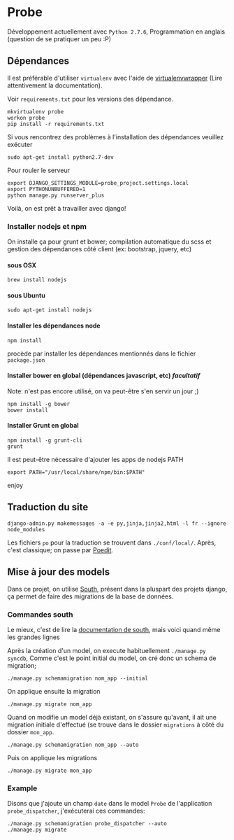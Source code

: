 # Probe

Développement actuellement avec `Python 2.7.6`, Programmation en anglais (question de se pratiquer un peu :P)

## Dépendances

Il est préférable d'utiliser `virtualenv` avec l'aide de [virtualenvwrapper](http://virtualenvwrapper.readthedocs.org/en/latest/) (Lire attentivement la documentation).

Voir `requirements.txt` pour les versions des dépendance.

    mkvirtualenv probe
    workon probe
    pip install -r requirements.txt

Si vous rencontrez des problèmes à l'installation des dépendances veuillez exécuter

    sudo apt-get install python2.7-dev

Pour rouler le serveur

    export DJANGO_SETTINGS_MODULE=probe_project.settings.local
    export PYTHONUNBUFFERED=1
    python manage.py runserver_plus

Voilà, on est prêt à travailler avec django!

### Installer nodejs et npm

On installe ça pour grunt et bower; compilation automatique du scss et gestion des dépendances côté client (ex: bootstrap, jquery, etc)

#### sous OSX

    brew install nodejs

#### sous Ubuntu

    sudo apt-get install nodejs

#### Installer les dépendances node

    npm install

procède par installer les dépendances mentionnés dans le fichier `package.json`

#### Installer bower en global (dépendances javascript, etc) *facultatif*

Note: n'est pas encore utilisé, on va peut-être s'en servir un jour ;)

    npm install -g bower
    bower install

#### Installer Grunt en global

    npm install -g grunt-cli
    grunt

Il est peut-être nécessaire d'ajouter les apps de nodejs PATH

    export PATH="/usr/local/share/npm/bin:$PATH"

enjoy

## Traduction du site

    django-admin.py makemessages -a -e py,jinja,jinja2,html -l fr --ignore node_modules

Les fichiers `po` pour la traduction se trouvent dans `./conf/local/`. Après, c'est classique; on passe par [Poedit](http://poedit.net/).

## Mise à jour des models

Dans ce projet, on utilise [South](http://south.aeracode.org/), présent dans la pluspart des projets django, ça permet de faire des migrations de la base de données.

### Commandes south

Le mieux, c'est de lire la [documentation de south](http://south.readthedocs.org/en/latest/tutorial/index.html), mais voici quand même les grandes lignes

Après la création d'un model, on execute habituellement `./manage.py syncdb`, Comme c'est le point initial du model, on cré donc un schema de migration;

    ./manage.py schemamigration nom_app --initial

On applique ensuite la migration

    ./manage.py migrate nom_app

Quand on modifie un model déjà existant, on s'assure qu'avant, il ait une migration initiale d'effectué (se trouve dans le dossier `migrations` à côté du dossier `mon_app`.

    ./manage.py schemamigration nom_app --auto

Puis on applique les migrations

    ./manage.py migrate mon_app

### Example

Disons que j'ajoute un champ `date` dans le model `Probe` de l'application `probe_dispatcher`, j'exécuterai ces commandes:

    ./manage.py schemamigration probe_dispatcher --auto
    ./manage.py migrate